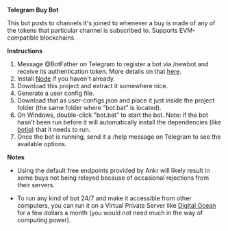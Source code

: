 **Telegram Buy Bot**

This bot posts to channels it's joined to whenever a buy is made of any of the tokens that particular channel is subscribed to. Supports EVM-compatible blockchains.


**Instructions**

1.  Message @BotFather on Telegram to register a bot via /newbot and receive its authentication token. More details on that [here](https://core.telegram.org/bots/features#creating-a-new-bot).
2. Install [Node](https://nodejs.org/en/download/) if you haven't already.
3. Download this project and extract it somewhere nice.
4. Generate a user config file.
5. Download that as user-configs.json and place it just inside the project folder (the same folder where "bot.bat" is located).
6. On Windows, double-click "bot.bat" to start the bot. Note: if the bot hasn't been run before it will automatically install the dependencies (like [botiq](github.com/neauangle/botiq)) that it needs to run.
7. Once the bot is running, send it a /help message on Telegram to see the available options.


**Notes**

* Using the default free endpoints provided by Ankr will likely result in some buys not being relayed because of occasional rejections from their servers.

* To run any kind of bot 24/7 and make it accessible from other computers, you can run it on a Virtual Private Server like [Digital Ocean](https://www.digitalocean.com/solutions/vps-hosting) for a few dollars a month (you would not need much in the way of computing power).